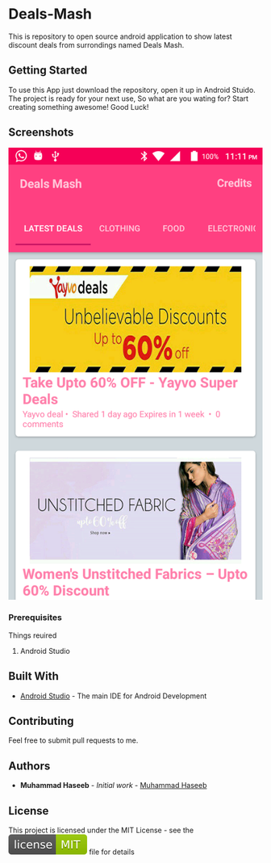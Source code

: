 # Deals-Mash
This is repository to open source android application to show latest discount deals from surrondings named Deals Mash.

## Getting Started

To use this App just download the repository, open it up in Android Stuido. The project is ready for your next use, So what are 
you wating for? Start creating something awesome! Good Luck!

## Screenshots

![](1.png)

### Prerequisites

Things reuired<br>
1. Android Studio


## Built With

* [Android Studio](https://developer.android.com/studio/index.html) - The main IDE for Android Development

## Contributing

Feel free to submit pull requests to me.


## Authors

* **Muhammad Haseeb** - *Initial work* - [Muhammad Haseeb](https://github.com/iam-mhaseeb)


## License

This project is licensed under the MIT License - see the ![MITLicense](licence.svg) file for details
